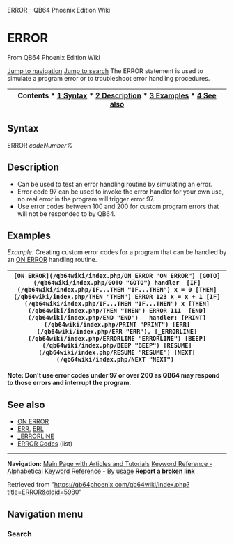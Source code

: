 


ERROR - QB64 Phoenix Edition Wiki








# ERROR



From QB64 Phoenix Edition Wiki



[Jump to navigation](#mw-head)
[Jump to search](#searchInput)
The ERROR statement is used to simulate a program error or to troubleshoot error handling procedures.


  






| Contents * [1 Syntax](#Syntax) * [2 Description](#Description) * [3 Examples](#Examples) * [4 See also](#See_also) |
| --- |


## Syntax


ERROR *codeNumber%*
  




## Description


* Can be used to test an error handling routine by simulating an error.
* Error code 97 can be used to invoke the error handler for your own use, no real error in the program will trigger error 97.
* Use error codes between 100 and 200 for custom program errors that will not be responded to by QB64.


  




## Examples


*Example:* Creating custom error codes for a program that can be handled by an [ON ERROR](/qb64wiki/index.php/ON_ERROR "ON ERROR") handling routine.





| ``` [ON ERROR](/qb64wiki/index.php/ON_ERROR "ON ERROR") [GOTO](/qb64wiki/index.php/GOTO "GOTO") handler  [IF](/qb64wiki/index.php/IF...THEN "IF...THEN") x = 0 [THEN](/qb64wiki/index.php/THEN "THEN") ERROR 123 x = x + 1 [IF](/qb64wiki/index.php/IF...THEN "IF...THEN") x [THEN](/qb64wiki/index.php/THEN "THEN") ERROR 111  [END](/qb64wiki/index.php/END "END")   handler: [PRINT](/qb64wiki/index.php/PRINT "PRINT") [ERR](/qb64wiki/index.php/ERR "ERR"), [_ERRORLINE](/qb64wiki/index.php/ERRORLINE "ERRORLINE") [BEEP](/qb64wiki/index.php/BEEP "BEEP") [RESUME](/qb64wiki/index.php/RESUME "RESUME") [NEXT](/qb64wiki/index.php/NEXT "NEXT")  ``` |
| --- |


**Note: Don't use error codes under 97 or over 200 as QB64 may respond to those errors and interrupt the program.**
  




## See also


* [ON ERROR](/qb64wiki/index.php/ON_ERROR "ON ERROR")
* [ERR](/qb64wiki/index.php/ERR "ERR"), [ERL](/qb64wiki/index.php/ERL "ERL")
* [\_ERRORLINE](/qb64wiki/index.php/ERRORLINE "ERRORLINE")
* [ERROR Codes](/qb64wiki/index.php/ERROR_Codes "ERROR Codes") (list)


  






---


**Navigation:**
[Main Page with Articles and Tutorials](/qb64wiki/index.php/Main_Page "Main Page")
[Keyword Reference - Alphabetical](/qb64wiki/index.php/Keyword_Reference_-_Alphabetical "Keyword Reference - Alphabetical")
[Keyword Reference - By usage](/qb64wiki/index.php/Keyword_Reference_-_By_usage "Keyword Reference - By usage")
**[Report a broken link](https://qb64phoenix.com/forum/showthread.php?tid=2800)**  





Retrieved from "<https://qb64phoenix.com/qb64wiki/index.php?title=ERROR&oldid=5980>"




## Navigation menu








### Search





















